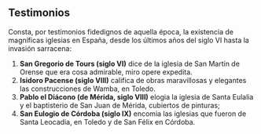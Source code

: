 ## Testimonios

Consta, por testimonios fidedignos de aquella época, la existencia de magníficas iglesias en España, desde los últimos años del siglo VI hasta la invasión sarracena:

1.	**San Gregorio de Tours (siglo VI)** dice de la iglesia de San Martín de Orense que era cosa admirable, miro opere expedita.
2.	__Isidoro Pacense (siglo VIII)__ califica de obras maravillosas y elegantes las construcciones de Wamba, en Toledo.
3.	**Pablo el Diácono (de Mérida, siglo VIII)** elogia la iglesia de Santa Eulalia y el baptisterio de San Juan de Mérida, cubiertos de pinturas;
4.	__San Eulogio de Córdoba (siglo IX)__ encomia las iglesias que fueron de Santa Leocadia, en Toledo y de San Félix en Córdoba.

